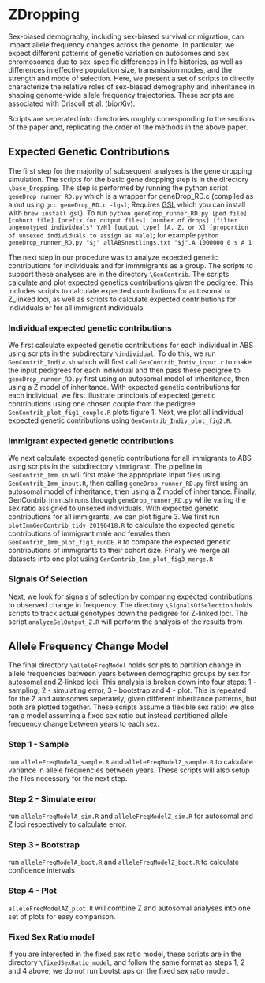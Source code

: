 # ZDropping
Sex-biased demography, including sex-biased survival or migration, can impact allele frequency changes across the genome. In particular, we expect different patterns of genetic variation on autosomes and sex chromosomes due to sex-specific differences in life histories, as well as differences in effective population size, transmission modes, and the strength and mode of selection. Here, we present a set of scripts to directly characterize the relative roles of sex-biased demography and inheritance in shaping genome-wide allele frequency trajectories. These scripts are associated with Driscoll et al. (biorXiv).

Scripts are seperated into directories roughly corresponding to the sections of the paper and, replicating the order of the methods in the above paper. 

## Expected Genetic Contributions
The first step for the majority of subsequent analyses is the gene dropping simulation. The scripts for the basic gene dropping step is in the directory `\base_Dropping`. The step is performed by running the python script `geneDrop_runner_RD.py` which is a wrapper for geneDrop_RD.c (compiled as a.out using `gcc geneDrop_RD.c -lgsl`; Requires [GSL](https://www.gnu.org/software/gsl/doc/html/) which you can install with `brew install gsl`). To run `python geneDrop_runner_RD.py [ped file] [cohort file] [prefix for output files] [number of drops] [filter ungenotyped individuals? Y/N] [output type] [A, Z, or X] [proportion of unsexed individuals to assign as male]`; for example `python geneDrop_runner_RD.py "$j" allABSnestlings.txt "$j".A 1000000 0 s A 1`

The next step in our procedure was to analyze expected genetic contributions for individuals and for immmigrants as a group. The scripts to support these analyses are in the directory `\GenContrib`. The scripts calculate and plot expected genetics contributions given the pedigree. This includes scripts to calculate expected contributions for autosomal or Z_linked loci, as well as scripts to calculate expected contributions for individuals or for all immigrant individuals. 

### Individual expected genetic contributions
We first calculate expected genetic contributions for each individual in ABS using scripts in the subdirectory `\individual`. To do this, we run `GenContrib_Indiv.sh` which will first call `GenContrib_Indiv_input.r` to make the input pedigrees for each individual and then pass these pedigree to `geneDrop_runner_RD.py` first using an autosomal model of inheritance, then using a Z model of inheritance. 
With expected genetic contributions for each individual, we first illustrate principals of expected genetic contributions using one chosen couple from the pedigree. `GenContrib_plot_fig1_couple.R` plots figure 1. Next, we plot all individual expected genetic contributions using `GenContrib_Indiv_plot_fig2.R`.

### Immigrant expected genetic contributions
We next calculate expected genetic contributions for all immigrants to ABS using scripts in the subdirectory `\immigrant`. The pipeline in `GenContrib_Imm.sh` will first make the appropriate input files using `GenContrib_Imm_input.R`, then calling `geneDrop_runner_RD.py` first using an autosomal model of inheritance, then using a Z model of inheritance. Finally, GenContrib_Imm.sh runs through `geneDrop_runner_RD.py` while varing the sex ratio assigned to unsexed individuals.
With expected genetic contributions for all immigrants, we can plot figure 3. We first run `plotImmGenContrib_tidy_20190418.R` to calculate the expected genetic contributions of immigrant male and females then `GenContrib_Imm_plot_fig3_runDE.R` to compare the expected genetic contributions of immigrants to their cohort size. FInally we merge all datasets into one plot using `GenContrib_Imm_plot_fig3_merge.R`

### Signals Of Selection
Next, we look for signals of selection by comparing expected contributions to observed change in frequency. The directory `\SignalsOfSelection` holds scripts to track actual genotypes down the pedigree for Z-linked loci. The script `analyzeSelOutput_Z.R` will perform the analysis of the results from 

## Allele Frequency Change Model
The final directory `\alleleFreqModel` holds scripts to partition change in allele frequencies between years between demographic groups by sex for autosomal and Z-linked loci. This analysis is broken down into  four steps: 1 - sampling, 2 - simulating error, 3 - bootstrap and 4 - plot. This is repeated for the Z and autosomes seperately, given different inheritance patterns, but both are plotted together. These scripts assume a flexible sex ratio; we also ran a model assuming a fixed sex ratio but instead partitioned allele frequency change between years to each sex. 

### Step 1 - Sample
run `alleleFreqModelA_sample.R` and `alleleFreqModelZ_sample.R` to calculate variance in allele frequencies between years. These scripts will also setup the files necessary for the next step.

### Step 2 - Simulate error
 run `alleleFreqModelA_sim.R` and `alleleFreqModelZ_sim.R` for autosomal and Z loci respectively to calculate error.

### Step 3 - Bootstrap

run `alleleFreqModelA_boot.R` and `alleleFreqModelZ_boot.R` to calculate confidence intervals 

### Step 4 - Plot

`alleleFreqModelAZ_plot.R` will combine Z and autosomal analyses into one set of plots for easy comparison.

### Fixed Sex Ratio model
If you are interested in the fixed sex ratio model, these scripts are in the directory `\fixedSexRatio_model`, and follow the same format as steps 1, 2 and 4 above; we do not run bootstraps on the fixed sex ratio model.